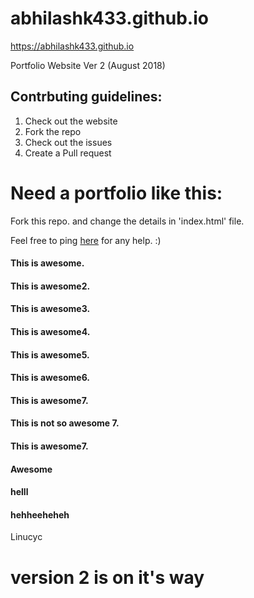 # abhilashk433.github.io
https://abhilashk433.github.io

Portfolio Website Ver 2 (August 2018)

## Contrbuting guidelines:
1. Check out the website
2. Fork the repo
3. Check out the issues
4. Create a Pull request

# Need a portfolio like this:
Fork this repo. and change the details in 'index.html' file.

Feel free to ping [here](iamabhilash.me) for any help. :)

#### This is awesome.
#### This is awesome2.
#### This is awesome3.
#### This is awesome4.
#### This is awesome5.
#### This is awesome6.
#### This is awesome7.

#### This is not so awesome 7.

#### This is awesome7.
#### Awesome
#### helll
#### hehheeheheh
Linucyc

# version 2 is on it's way


